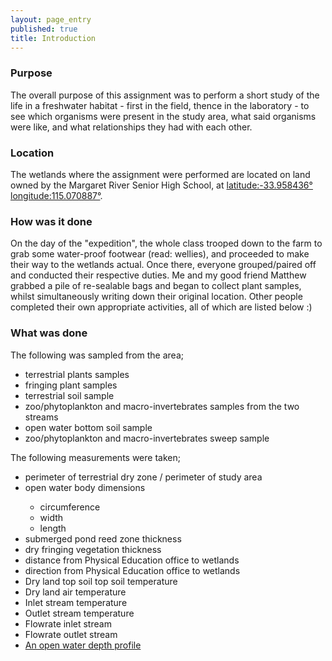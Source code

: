 ```yaml
---
layout: page_entry
published: true
title: Introduction
---
```


### Purpose
The overall purpose of this assignment was to perform a short study of the life in a freshwater habitat - first in the field, thence in the laboratory - to see which organisms were present in the study area, what said organisms were like, and what relationships they had with each other. <!-- This is bullshit; giving us homework while you want us to simultenously be on top of this damn assignment. Howevermuch it may have been repeated beforehand, think before you do. Please -->

### Location
The wetlands where the assignment were performed are located on land owned by the Margaret River Senior High School, at
[latitude:-33.958436&deg; longitude:115.070887&deg;](http://www.nearmap.com/?q=@-33.958432,115.070962&ll=-33.958432,115.070962&z=18&t=h&nmd=201009230).

### How was it done
On the day of the "expedition", the whole class trooped down to the farm to grab some water-proof footwear (read:  wellies), and proceeded to make their way to the wetlands actual. Once there, everyone grouped/paired off and conducted their respective duties. Me and my good friend Matthew grabbed a pile of re-sealable bags and began to collect plant samples, whilst simultaneously writing down their original location. <!-- What else do you want me to write? I don't know what to write, i never know what to write! That is my reply whenever someone asks me why i can't finish an essay; the truthful one, that is. -->Other people completed their own appropriate activities, all of which are listed below :)

### What was done
<dl>
    <dt>The following was sampled from the area;</dt>
    <ul class="less_on_bottom">
        <li>terrestrial plants samples</li>
        <li>fringing plant samples</li>
        <li>terrestrial soil sample</li>
        <li>zoo/phytoplankton and macro-invertebrates samples from the two streams</li>
        <li>open water bottom soil sample</li>
        <li>zoo/phytoplankton and macro-invertebrates sweep sample</li>
    </ul>
</dl>

<dl>
    <dt>The following measurements were taken;</dt>
    <ul>
        <li>perimeter of terrestrial dry zone / perimeter of study area</li>
        <li>open water body dimensions</li>
        <ul class="less_on_bottom">
            <li>circumference</li>
            <li>width</li>
            <li>length</li>
        </ul>
        <li>submerged pond reed zone thickness</li>
        <li>dry fringing vegetation thickness</li>
        <li>distance from Physical Education office to wetlands</li>   <!-- 372.10456273584219 meters -->
        <li>direction from Physical Education office to wetlands</li>  <!--  -->
        <li>Dry land top soil top soil temperature</li>
        <li>Dry land air temperature</li>
        <li>Inlet stream temperature</li>
        <li>Outlet stream temperature</li>
        <li>Flowrate inlet stream</li>
        <li>Flowrate outlet stream</li>
        <li><a href="/bio/in-general">An open water depth profile</a></li>
    </ul>
</dl>






<br>
<br>
<br>
<br>
<br>
<br>
